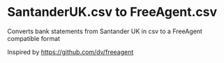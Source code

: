 # SantanderUK.csv to FreeAgent.csv

Converts bank statements from Santander UK in csv to a FreeAgent compatible
format

Inspired by https://github.com/dv/freeagent
